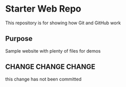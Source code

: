# Starter Web Repo

This repository is for showing how Git and GitHub work

## Purpose

Sample website with plenty of files for demos

## CHANGE CHANGE CHANGE
this change has not been committed